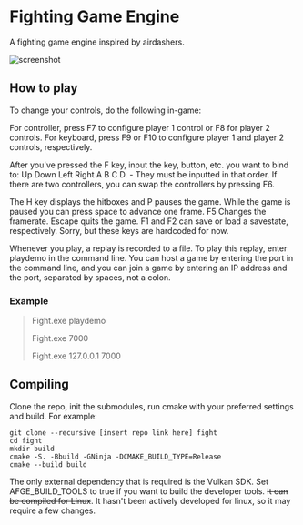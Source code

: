 # Fighting Game Engine #

A fighting game engine inspired by airdashers.

![screenshot](https://user-images.githubusercontent.com/39018575/134964719-4d5d5d1b-7689-4565-83db-55375132d0b8.png)

## How to play ##

To change your controls, do the following in-game:

For controller, press F7 to configure player 1 control or F8 for player 2 controls.
For keyboard, press F9 or F10 to configure player 1 and player 2 controls, respectively.

After you've pressed the F key, input the key, button, etc. you want to bind to: 
Up Down Left Right A B C D. - They must be inputted in that order.
If there are two controllers, you can swap the controllers by pressing F6.

The H key displays the hitboxes and P pauses the game. While the game is paused you can press
space to advance one frame. F5 Changes the framerate. Escape quits the game.
F1 and F2 can save or load a savestate, respectively.
Sorry, but these keys are hardcoded for now. 

Whenever you play, a replay is recorded to a file. To play this replay, enter playdemo in the command line.
You can host a game by entering the port in the command line, and you can join a game by
entering an IP address and the port, separated by spaces, not a colon.

### Example ###

> Fight.exe playdemo
> 
> Fight.exe 7000
> 
> Fight.exe 127.0.0.1 7000

## Compiling ##

Clone the repo, init the submodules, run cmake with your preferred settings and build.
For example:

```
git clone --recursive [insert repo link here] fight
cd fight
mkdir build
cmake -S. -Bbuild -GNinja -DCMAKE_BUILD_TYPE=Release
cmake --build build
```

The only external dependency that is required is the Vulkan SDK.
Set AFGE_BUILD_TOOLS to true if you want to build the developer tools.
~~It can be compiled for Linux~~. It hasn't been actively developed for
linux, so it may require a few changes.
